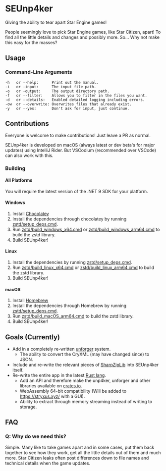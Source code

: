 # SEUnp4ker
Giving the ability to tear apart Star Engine games!

People seemingly love to pick Star Engine games, like Star Citizen, apart! To find all the little details and changes and possibly more. So... Why not make this easy for the masses?
## Usage
### Command-Line Arguments
```
-h   or --help:      Print out the manual.
-i   or -input:      The input file path.
-o   or -output:     The output directory path.
-f   or --filter:    Allows you to filter in the files you want.
-d   or --details:   Enabled detailed logging including errors.
-ow  or --overwrite: Overwrites files that already exist.
-y   or --yes:       Don't ask for input, just continue.
```

## Contributions
Everyone is welcome to make contributions! Just leave a PR as normal.

SEUnp4ker is developed on macOS (always latest or dev beta's for major updates) using IntelliJ Rider. But VSCodium (recommended over VSCode) can also work with this.
### Building
#### All Platforms
You will require the latest version of the .NET 9 SDK for your platform.
#### Windows
1. Install [Chocolatey](https://chocolatey.org)
2. Install the dependencies through chocolatey by running [zstd/setup_deps.cmd](https://github.com/Stryxus/SEUnp4ker/blob/main/zstd/setup_deps.cmd).
3. Run [zstd/build_windows_x64.cmd](https://github.com/Stryxus/SEUnp4ker/blob/main/zstd/build_windows_x64.cmd) or [zstd/build_windows_arm64.cmd](https://github.com/Stryxus/SEUnp4ker/blob/main/zstd/build_windows_arm64.cmd) to build the zstd library.
4. Build SEUnp4ker!
#### Linux
1. Install the dependencies by running [zstd/setup_deps.cmd](https://github.com/Stryxus/SEUnp4ker/blob/main/zstd/setup_deps.cmd).
2. Run [zstd/build_linux_x64.cmd](https://github.com/Stryxus/SEUnp4ker/blob/main/zstd/build_linux_x64.cmd) or [zstd/build_linux_arm64.cmd](https://github.com/Stryxus/SEUnp4ker/blob/main/zstd/build_linux_arm64.cmd) to build the zstd library.
3. Build SEUnp4ker!
#### macOS
1. Install [Homebrew](https://brew.sh)
2. Install the dependencies through Homebrew by running [zstd/setup_deps.cmd](https://github.com/Stryxus/SEUnp4ker/blob/main/zstd/setup_deps.cmd).
3. Run [zstd/build_macOS_arm64.cmd](https://github.com/Stryxus/SEUnp4ker/blob/main/zstd/build_macOS_arm64.cmd) to build the zstd library.
4. Build SEUnp4ker!
## Goals (Currently)
- Add in a completely re-written [unforger](https://github.com/Stryxus/unp4k/tree/feature/rewrite/libs/unforge) system.
  - The ability to convert the CryXML (may have changed since) to JSON.
- Include and re-write the relevant pieces of [SharpZipLib](https://github.com/Stryxus/SharpZipLib) into SEUnp4ker itself.
- Re-write the entire app in the latest [Rust lang](https://www.rust-lang.org/).
  - Add an API and therefore make the unp4ker, unforger and other libraries available on [crates.io](https://crates.io/).
  - WebAssembly 64-bit compatibility (Will be added to https://stryxus.xyz/ with a GUI).
  - Ability to extract through memory streaming instead of writing to storage.

## FAQ
### Q: Why do we need this?
Simple. Many like to take games apart and in some cases, put them back together to see how they work, get all the little details out of them and much more. Star Citizen leaks often post differences down to file names and technical details when the game updates.
